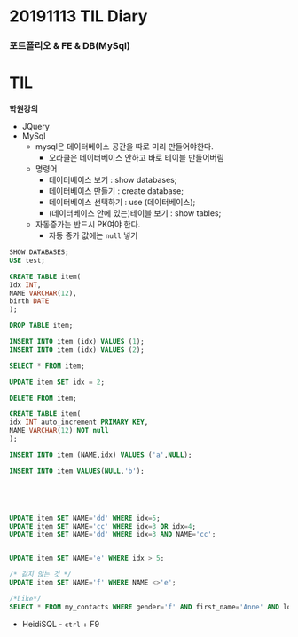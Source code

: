 # 20191113 TIL Diary

### 포트폴리오 & FE & DB(MySql)

# **TIL** <br>

**학원강의**
- JQuery
- MySql
    - mysql은 데이터베이스 공간을 따로 미리 만들어야한다.
         - 오라클은 데이터베이스 안하고 바로 테이블 만들어버림
    - 명령어
         - 데이터베이스 보기 : show databases;
         - 데이터베이스 만들기 : create database;
         - 데이터베이스 선택하기 : use (데이터베이스);
         - (데이터베이스 안에 있는)테이블 보기 : show tables;
    - 자동증가는 반드시 PK여야 한다.
         - 자동 증가 값에는 `null` 넣기

```sql
SHOW DATABASES;
USE test;

CREATE TABLE item(
Idx INT,
NAME VARCHAR(12),
birth DATE
);

DROP TABLE item;

INSERT INTO item (idx) VALUES (1);
INSERT INTO item (idx) VALUES (2);

SELECT * FROM item;

UPDATE item SET idx = 2;

DELETE FROM item;

CREATE TABLE item(
idx INT auto_increment PRIMARY KEY,
NAME VARCHAR(12) NOT null
);

INSERT INTO item (NAME,idx) VALUES ('a',NULL);

INSERT INTO item VALUES(NULL,'b');





UPDATE item SET NAME='dd' WHERE idx=5;
UPDATE item SET NAME='cc' WHERE idx=3 OR idx=4;
UPDATE item SET NAME='dd' WHERE idx=3 AND NAME='cc';


UPDATE item SET NAME='e' WHERE idx > 5;

/* 같지 않는 것 */
UPDATE item SET NAME='f' WHERE NAME <>'e'; 

/*Like*/
SELECT * FROM my_contacts WHERE gender='f' AND first_name='Anne' AND location LIKE '%San F%';
```

- HeidiSQL
      - `ctrl` + F9